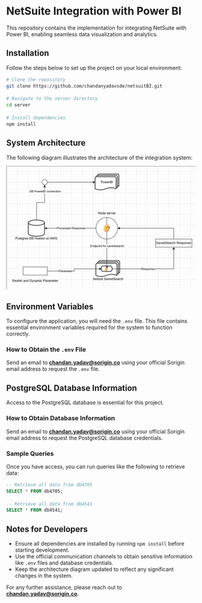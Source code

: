 # NetSuite Integration with Power BI

This repository contains the implementation for integrating NetSuite with Power BI, enabling seamless data visualization and analytics.

## Installation

Follow the steps below to set up the project on your local environment:

```bash
# Clone the repository
git clone https://github.com/chandanyadavsde/netsuitBI.git

# Navigate to the server directory
cd server

# Install dependencies
npm install
```

## System Architecture

The following diagram illustrates the architecture of the integration system:

![alt text](https://github.com/chandanyadavsde/netsuitBI/blob/main/server/image.png)

## Environment Variables

To configure the application, you will need the `.env` file. This file contains essential environment variables required for the system to function correctly.

### How to Obtain the `.env` File
Send an email to **chandan.yadav@sorigin.co** using your official Sorigin email address to request the `.env` file.

## PostgreSQL Database Information

Access to the PostgreSQL database is essential for this project.

### How to Obtain Database Information
Send an email to **chandan.yadav@sorigin.co** using your official Sorigin email address to request the PostgreSQL database credentials.

### Sample Queries
Once you have access, you can run queries like the following to retrieve data:

```sql
-- Retrieve all data from db4705
SELECT * FROM db4705;

-- Retrieve all data from db4541
SELECT * FROM db4541;
```

## Notes for Developers
- Ensure all dependencies are installed by running `npm install` before starting development.
- Use the official communication channels to obtain sensitive information like `.env` files and database credentials.
- Keep the architecture diagram updated to reflect any significant changes in the system.

For any further assistance, please reach out to **chandan.yadav@sorigin.co**.
